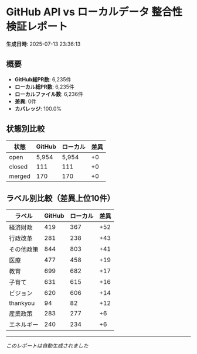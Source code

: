 # GitHub API vs ローカルデータ 整合性検証レポート

**生成日時**: 2025-07-13 23:36:13

## 概要

- **GitHub総PR数**: 6,235件
- **ローカル総PR数**: 6,235件
- **ローカルファイル数**: 6,236件
- **差異**: 0件
- **カバレッジ**: 100.0%

## 状態別比較

| 状態 | GitHub | ローカル | 差異 |
|------|--------|----------|------|
| open | 5,954 | 5,954 | +0 |
| closed | 111 | 111 | +0 |
| merged | 170 | 170 | +0 |

## ラベル別比較（差異上位10件）

| ラベル | GitHub | ローカル | 差異 |
|--------|--------|----------|------|
| 経済財政 | 419 | 367 | +52 |
| 行政改革 | 281 | 238 | +43 |
| その他政策 | 844 | 803 | +41 |
| 医療 | 477 | 458 | +19 |
| 教育 | 699 | 682 | +17 |
| 子育て | 631 | 615 | +16 |
| ビジョン | 620 | 606 | +14 |
| thankyou | 94 | 82 | +12 |
| 産業政策 | 283 | 277 | +6 |
| エネルギー | 240 | 234 | +6 |

---
*このレポートは自動生成されました*